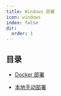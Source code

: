 ```yaml
---
title: Windows 部署
icon: windows
index: false
dir:
  order: 1
---
```


## 目录

- [Docker 部署](docker.md)

- [本地手动部署](local.md)